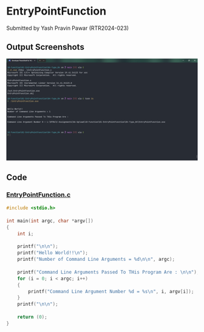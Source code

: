 # EntryPointFunction

Submitted by Yash Pravin Pawar (RTR2024-023)

## Output Screenshots
![output.png](./02-Screenshots/output.png)

## Code
### [EntryPointFunction.c](./01-Code/EntryPointFunction.c)
```c
#include <stdio.h>

int main(int argc, char *argv[])
{
    int i;

    printf("\n\n");
    printf("Hello World!!\n");
    printf("Number of Command Line Arguments = %d\n\n", argc);

    printf("Command Line Arguments Passed To THis Program Are : \n\n");
    for (i = 0; i < argc; i++)
    {
        printf("Command Line Argument Number %d = %s\n", i, argv[i]);
    }
    printf("\n\n");

    return (0);
}

```
